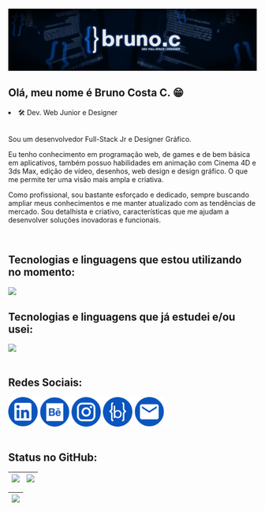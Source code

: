 <img src="./Images/CapaGithub.jpg"></img>

<h2> Olá, meu nome é Bruno Costa C. 😁</h2> 
<li>🛠 Dev. Web Junior e Designer</li><br/>  

<div>
  
<div>      
  <p>Sou um desenvolvedor Full-Stack Jr e Designer Gráfico.  
    
  Eu tenho conhecimento em programação web, de games e de bem básica em aplicativos, também possuo habilidades em animação com Cinema 4D e 3ds Max, edição de vídeo, desenhos, web design e design gráfico. O que me permite ter uma visão mais ampla e criativa.    
  
  Como profissional, sou bastante esforçado e dedicado, sempre buscando ampliar meus conhecimentos e me manter atualizado com as tendências de mercado. Sou detalhista e criativo, características que me ajudam a desenvolver soluções inovadoras e funcionais.</p>
</div>

<br />
  
<div>
  <h2>Tecnologias e linguagens que estou utilizando no momento:</h2>  
  
  <div style="display: inline_block">
    <img src="https://devicons.dev.br/icons?icon=HTML,CSS,Sass,JavaScript,React,NextJs,StyledComponents,Git,Python,Figma,Photoshop&size=50&theme=dark&perline=14">   
  </div>
 
  <h2>Tecnologias e linguagens que já estudei e/ou usei:</h2>   
  
  <div style="display: inline_block">
    <img src="https://devicons.dev.br/icons?icon=TypeScript,Bootstrap,Wordpress,JQuery,PHP,Java,AndroidStudio,VisualStudio,Unity,UnrealEngine,Godot,GameMakerStudio,Mysql,Illustrator,AfterEffects,Blender&size=40&theme=dark&perline=14">
  </div>
</div>   

<br />

<div>
  <h2>Redes Sociais:</h2>  
    <a href="http://linkedin.com/in/brunocostac" target="_blank"><img style="width: 60px; height:60px;" src="./Images/ICON/Linkedin.svg" target="_blank"></a>  
    <a href="https://www.behance.net/ibrunoc/" target="_blank"><img style="width: 60px; height: 60px;" src="./Images/ICON/Behance.svg" target="_blank"></a>      
    <a href="https://www.instagram.com/bruno.costa.c/" target="_blank"><img style="width: 60px; height: 60px;" src="./Images/ICON/Instagram.svg" target="_blank"></a>  
    <a href="https://www.brunoc.dev/"><img style="width: 60px; height: 60px;" src="./Images/ICON/Website.svg" target="_blank"></a>
    <a href="mailto:bruno.costa.c06@gmail.com"><img style="width: 60px; height: 60px;" src="./Images/ICON/Mail.svg" target="_blank"></a>
</div>

<br />

<div>
<h2>Status no GitHub:</h2> 
  
<div align="center">
       
   | ![](http://github-profile-summary-cards.vercel.app/api/cards/stats?username=ibrunoc&theme=transparent ) | [![](https://github-readme-stats.vercel.app/api/top-langs/?username=ibrunoc&layout=compact&langs_count=8&theme=transparent&hide_border=true)](https://github.com/ibrunoc/github-readme-stats) |
  | :-: | :-: |

  | ![](http://github-profile-summary-cards.vercel.app/api/cards/profile-details?username=ibrunoc&theme=transparent) | 
  | :-: |    
  
</div>
</div>
</div>

